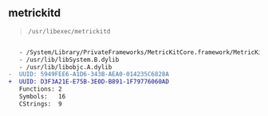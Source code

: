 ## metrickitd

> `/usr/libexec/metrickitd`

```diff

   - /System/Library/PrivateFrameworks/MetricKitCore.framework/MetricKitCore
   - /usr/lib/libSystem.B.dylib
   - /usr/lib/libobjc.A.dylib
-  UUID: 5949FEE6-A1D6-343B-AEA0-014235C6828A
+  UUID: D3F3A21E-E75B-3E0D-B891-1F79776060AD
   Functions: 2
   Symbols:   16
   CStrings:  9

```
